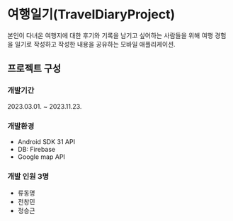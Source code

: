 # 여행일기(TravelDiaryProject)
본인이 다녀온 여행지에 대한 후기와 기록을 남기고 싶어하는 사람들을 위해 여행 경험을 일기로 작성하고 작성한 내용을 공유하는 모바일 애플리케이션.

## 프로젝트 구성
### 개발기간
2023.03.01. ~ 2023.11.23.

### 개발환경
- Android SDK 31 API
- DB: Firebase
- Google map API

### 개발 인원 3명
- 류동명
- 전창민
- 정승근
